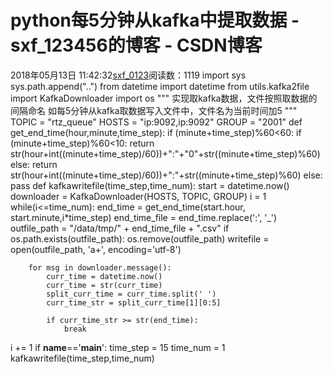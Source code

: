 # python每5分钟从kafka中提取数据 - sxf_123456的博客 - CSDN博客
2018年05月13日 11:42:32[sxf_0123](https://me.csdn.net/sxf_123456)阅读数：1119
import sys
sys.path.append("..")
from datetime import datetime
from utils.kafka2file import KafkaDownloader
import  os
"""
实现取kafka数据，文件按照取数据的间隔命名
如每5分钟从kafka取数据写入文件中，文件名为当前时间加5
"""
TOPIC = "rtz_queue"
HOSTS = "ip:9092,ip:9092"
GROUP = "2001"
def get_end_time(hour,minute,time_step):
    if (minute+time_step)%60<60:
        if (minute+time_step)%60<10:
            return str(hour+int((minute+time_step)/60))+":"+"0"+str((minute+time_step)%60)
        else:
            return str(hour+int((minute+time_step)/60))+":"+str((minute+time_step)%60)
    else:
        pass
def kafkawritefile(time_step,time_num):
    start = datetime.now()
    downloader = KafkaDownloader(HOSTS, TOPIC, GROUP)
    i = 1
while(i<=time_num):
        end_time = get_end_time(start.hour, start.minute,i*time_step)
        end_time_file = end_time.replace(':', '_')
        outfile_path = "/data/tmp/" + end_time_file + ".csv"
if os.path.exists(outfile_path):
            os.remove(outfile_path)
        writefile = open(outfile_path, 'a+', encoding='utf-8')
       
        for msg in downloader.message():
            curr_time = datetime.now()
            curr_time = str(curr_time)
            split_curr_time = curr_time.split(' ')
            curr_time_str = split_curr_time[1][0:5]
        
            if curr_time_str >= str(end_time):        
                break
i += 1
if __name__=='__main__':
    time_step = 15
time_num = 1
kafkawritefile(time_step,time_num)
